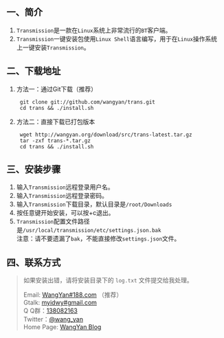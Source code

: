 ## 一、简介

1. `Transmission`是一款在`Linux`系统上非常流行的`BT`客户端。
2. `Transmission`一键安装包使用`Linux Shell`语言编写，用于在`Linux`操作系统上一键安装`Transmission`。

## 二、下载地址

1. 方法一：通过Git下载（推荐）

    	git clone git://github.com/wangyan/trans.git
    	cd trans && ./install.sh

2. 方法二：直接下载已打包版本

    	wget http://wangyan.org/download/src/trans-latest.tar.gz
    	tar -zxf trans-*.tar.gz
    	cd trans && ./install.sh

## 三、安装步骤

1. 输入`Transmission`远程登录用户名。
2. 输入`Transmission`远程登录密码。
3. 输入`Transmission`下载目录，默认目录是`/root/Downloads`
4. 按任意键开始安装，可以按+c退出。
5. `Transmission`配置文件路径是`/usr/local/transmission/etc/settings.json.bak`    
    注意：请不要遗漏了`bak`，不能直接修改`settings.json`文件。

## 四、联系方式

> 如果安装出错，请将安装目录下的 `log.txt` 文件提交给我处理。   
>   
> Email: [WangYan#188.com](WangYan#188.com) （推荐）  
> Gtalk: [myidwy#gmail.com](myidwy#gmail.com)  
> Q Q群：[138082163](http://qun.qq.com/#jointhegroup/gid/138082163)  
> Twitter：[@wang_yan](https://twitter.com/wang_yan)  
> Home Page: [WangYan Blog](http://wangyan.org/blog)  
